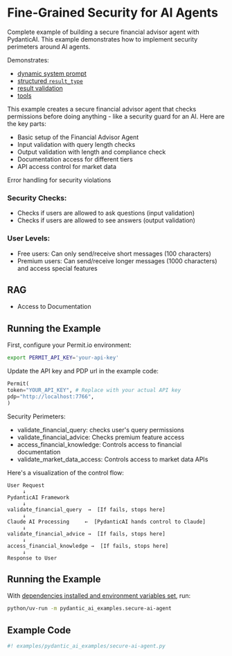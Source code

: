 # Fine-Grained Security for AI Agents

Complete example of building a secure financial advisor agent with PydanticAI. This example demonstrates how to implement security perimeters around AI agents.

Demonstrates:

- [dynamic system prompt](../agents.md#system-prompts)
- [structured `result_type`](../results.md#structured-result-validation)
- [result validation](../results.md#result-validators-functions)
- [tools](../tools.md)

This example creates a secure financial advisor agent that checks permissions before doing anything - like a security guard for an AI. Here are the key parts:

- Basic setup of the Financial Advisor Agent
- Input validation with query length checks
- Output validation with length and compliance check
- Documentation access for different tiers
- API access control for market data

Error handling for security violations

### Security Checks:

- Checks if users are allowed to ask questions (input validation)
- Checks if users are allowed to see answers (output validation)

### User Levels:

- Free users: Can only send/receive short messages (100 characters)
- Premium users: Can send/receive longer messages (1000 characters) and access special features

## RAG

- Access to Documentation

## Running the Example

First, configure your Permit.io environment:

```bash
export PERMIT_API_KEY='your-api-key'
```

Update the API key and PDP url in the example code:

```python
Permit(
token="YOUR_API_KEY", # Replace with your actual API key
pdp="http://localhost:7766",
)
```

Security Perimeters:

- validate_financial_query: checks user's query permissions
- validate_financial_advice: Checks premium feature access
- access_financial_knowledge: Controls access to financial documentation
- validate_market_data_access: Controls access to market data APIs

Here's a visualization of the control flow:

```
User Request
     ↓
PydanticAI Framework
     ↓
validate_financial_query  →  [If fails, stops here]
     ↓
Claude AI Processing     ←  [PydanticAI hands control to Claude]
     ↓
validate_financial_advice →  [If fails, stops here]
     ↓
access_financial_knowledge →  [If fails, stops here]
     ↓
Response to User
```

## Running the Example

With [dependencies installed and environment variables set](./index.md#usage), run:

```bash
python/uv-run -m pydantic_ai_examples.secure-ai-agent
```

## Example Code

```python {title="secure_ai_agent.py"}
#! examples/pydantic_ai_examples/secure-ai-agent.py
```
